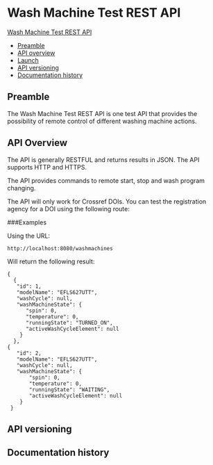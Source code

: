 # Wash Machine Test REST API
<!-- TOC depthFrom:1 depthTo:2 withLinks:1 updateOnSave:1 orderedList:0 -->

[Wash Machine Test REST API](#washmachine-test-rest-api)
- [Preamble](#preamble)
- [API overview](#api-overview)
- [Launch](#launch)
- [API versioning](#api-versioning)
- [Documentation history](#documentation-history)
	
<!-- TOC depthFrom:1 depthTo:2 withLinks:1 updateOnSave:1 orderedList:0 -->

## Preamble
The Wash Machine Test REST API is one test API that provides the possibility of remote control of different washing machine actions.

## API Overview
The API is generally RESTFUL and returns results in JSON. The API supports HTTP and HTTPS. 

The API provides commands to remote start, stop and wash program changing.

The API will only work for Crossref DOIs. You can test the registration agency for a DOI using the following route:

###Examples

Using the URL:

`http://localhost:8080/washmachines`

Will return the following result:

    {
      {
       "id": 1,
       "modelName": "EFLS627UTT",
       "washCycle": null,
       "washMachineState": {
          "spin": 0,
          "temperature": 0,
          "runningState": "TURNED_ON",
          "activeWashCycleElement": null
        }
      },
    {
       "id": 2,
       "modelName": "EFLS627UTT",
       "washCycle": null,
       "washMachineState": {
           "spin": 0,
           "temperature": 0,
           "runningState": "WAITING",
           "activeWashCycleElement": null
        }
     }
   




## API versioning

## Documentation history

